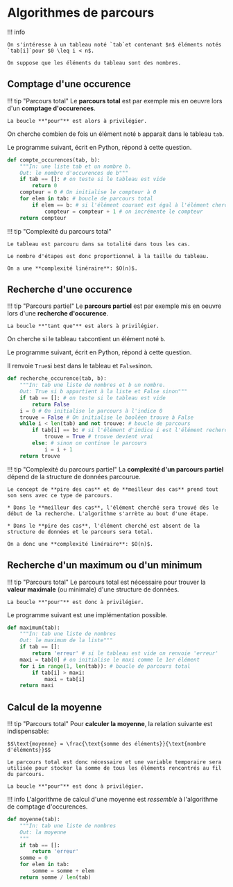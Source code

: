 # Algorithmes de parcours

!!! info

    On s'intéresse à un tableau noté `tab`et contenant $n$ éléments notés `tab[i]`pour $0 \leq i < n$.

    On suppose que les éléments du tableau sont des nombres.

## Comptage d'une occurence

!!! tip "Parcours total"
    Le **parcours total** est par exemple mis en oeuvre lors d'un **comptage d'occurences**.

    La boucle **"pour"** est alors à privilégier.

On cherche combien de fois un élément noté `b` apparait dans le tableau `tab`.

Le programme suivant, écrit en Python, répond à cette question.

```python
def compte_occurences(tab, b):
    """In: une liste tab et un nombre b.
    Out: le nombre d'occurences de b"""
    if tab == []: # on teste si le tableau est vide
        return 0
    compteur = 0 # On initialise le compteur à 0
    for elem in tab: # boucle de parcours total
        if elem == b: # si l'élément courant est égal à l'élément cherché
            compteur = compteur + 1 # on incrémente le compteur
    return compteur
```

!!! tip "Complexité du parcours total"

    Le tableau est parcouru dans sa totalité dans tous les cas.

    Le nombre d'étapes est donc proportionnel à la taille du tableau.

    On a une **complexité linéraire**: $O(n)$.

## Recherche d'une occurence

!!! tip "Parcours partiel"
    Le **parcours partiel** est par exemple mis en oeuvre lors d'une **recherche d'occurence**.

    La boucle **"tant que"** est alors à privilégier.

On cherche si le tableau `tab`contient un élément noté `b`.

Le programme suivant, écrit en Python, répond à cette question.

Il renvoie `True`si `b`est dans le tableau et `False`sinon.

```python
def recherche_occurence(tab, b):
    """In: tab une liste de nombres et b un nombre.
    Out: True si b appartient à la liste et False sinon"""
    if tab == []: # on teste si le tableau est vide
        return False 
    i = 0 # On initialise le parcours à l'indice 0
    trouve = False # On initialise le booléen trouve à False
    while i < len(tab) and not trouve: # boucle de parcours
        if tab[i] == b: # si l'élément d'indice i est l'élément recherché
            trouve = True # trouve devient vrai
        else: # sinon on continue le parcours
            i = i + 1
    return trouve
```

!!! tip "Complexité du parcours partiel"
    La **complexité d'un parcours partiel** dépend de la structure de données parcourue.

    Le concept de **pire des cas** et de **meilleur des cas** prend tout son sens avec ce type de parcours.

    * Dans le **meilleur des cas**, l'élément cherché sera trouvé dès le début de la recherche. L'algorithme s'arrète au bout d'une étape.

    * Dans le **pire des cas**, l'élément cherché est absent de la structure de données et le parcours sera total.

    On a donc une **complexité linéraire**: $O(n)$.

## Recherche d'un maximum ou d'un minimum

!!! tip "Parcours total"
    Le parcours total est nécessaire pour trouver la **valeur maximale** (ou minimale) d'une structure de données.

    La boucle **"pour"** est donc à privilégier.

Le programme suivant est une implémentation possible.

```python
def maximum(tab):
    """In: tab une liste de nombres
    Out: le maximum de la liste"""
    if tab == []:
        return 'erreur' # si le tableau est vide on renvoie 'erreur'
    maxi = tab[0] # on initialise le maxi comme le 1er élément
    for i in range(1, len(tab)): # boucle de parcours total
        if tab[i] > maxi:
            maxi = tab[i]
    return maxi
```

## Calcul de la moyenne

!!! tip "Parcours total"
    Pour **calculer la moyenne**, la relation suivante est indispensable:

    $$\text{moyenne} = \frac{\text{somme des éléments}}{\text{nombre d'éléments}}$$

    Le parcours total est donc nécessaire et une variable temporaire sera utilisée pour stocker la somme de tous les éléments rencontrés au fil du parcours.

    La boucle **"pour"** est donc à privilégier.

!!! info
    L'algorithme de calcul d'une moyenne est *ressemble* à l'algorithme de comptage d'occurences.

```python
def moyenne(tab):
    """In: tab une liste de nombres
    Out: la moyenne
    """
    if tab == []:
        return 'erreur'
    somme = 0
    for elem in tab:
        somme = somme + elem
    return somme / len(tab)
```
